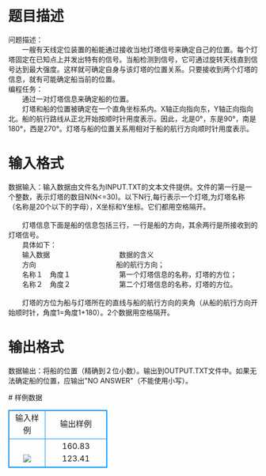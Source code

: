# 

 
 # 题目描述 
<p>
问题描述：<br>　　一艘有天线定位装置的船能通过接收当地灯塔信号来确定自己的位置。每个灯塔固定在已知点上并发出特有的信号。当船检测到信号，它可通过旋转天线直到信号达到最大强度。这样就可确定自身与该灯塔的位置关系。只要接收到两个灯塔的信息，就有可能确定船当前的位置。<br>编程任务：<br>　　通过一对灯塔信息来确定船的位置。<br>　　灯塔和船的位置被确定在一个直角坐标系内。X轴正向指向东，Y轴正向指向北。船的航行路线从正北开始按顺时针用度表示。因此，北是0°，东是90°，南是180°，西是270°。灯塔与船的位置关系用相对于船的航行方向顺时针用度表示。<br></p> 

 
 # 输入格式 
<p>
数据输入：输入数据由文件名为INPUT.TXT的文本文件提供。文件的第一行是一个整数，表示灯塔的数目N(N<=30)。以下N行,每行表示一个灯塔,为灯塔名称（名称是20个以下的字母），X坐标和Y坐标。它们都用空格隔开。<br><br>　　灯塔信息下面是船的信息包括三行，一行是船的方向，其余两行是所接收到的灯塔信号。<br>　　具体如下：<br>　　输入数据　　　　　　　　　　数据的含义<br>　　方向　 　 　　　　　　　　　船的航行方向；<br>　　名称１　角度１　　　　　　　第一个灯塔信息的名称，灯塔的方位；<br>　　名称２　角度２　　　　　　　第二个灯塔信息的名称，灯塔的方位。<br><br>　　灯塔的方位为船与灯塔所在的直线与船的航行方向的夹角（从船的航行方向开始顺时针，角度1=角度1+180）。2个数据用空格隔开。<br></p> 

 
 # 输出格式 
<p>
数据输出：将船的位置（精确到２位小数）。输出到OUTPUT.TXT文件中。如果无法确定船的位置，应输出"NO ANSWER"（不能使用小写）。</p> 
# 样例数据
<style>
        table,table tr th, table tr td { border:1px solid #0094ff; }
        table { width: 200px; min-height: 25px; line-height: 25px; text-align: center; border-collapse: collapse;}   
    </style>
<table>
	<tr>
		<td>输入样例</td>
		<td>输出样例</td>
	</tr>
<tr><td><br><img src="/source/joyoi/tyvj-3124/img/aHR0cDovL3d3dy5qb3lvaS5jbi9wcm9ibGVtL3R5dmotMzEyNC9wcm9ibGVtc19pbWFnZXMvMTQwNy8xLmJtcA==.bmp"></img></td><td>160.83 123.41 </td></tr></table>
